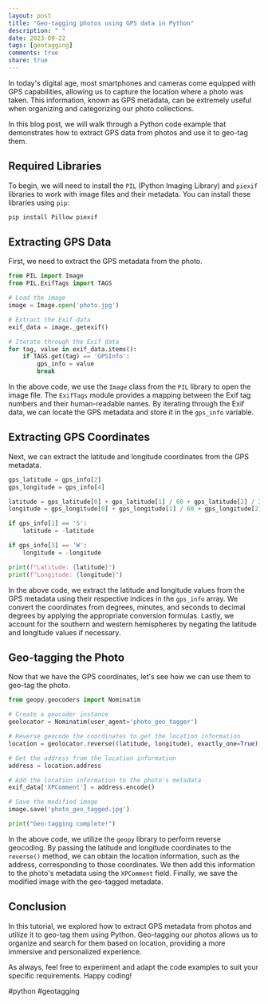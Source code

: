 ```yaml
---
layout: post
title: "Geo-tagging photos using GPS data in Python"
description: " "
date: 2023-09-22
tags: [geotagging]
comments: true
share: true
---
```


In today's digital age, most smartphones and cameras come equipped with GPS capabilities, allowing us to capture the location where a photo was taken. This information, known as GPS metadata, can be extremely useful when organizing and categorizing our photo collections. 

In this blog post, we will walk through a Python code example that demonstrates how to extract GPS data from photos and use it to geo-tag them.

## Required Libraries

To begin, we will need to install the `PIL` (Python Imaging Library) and `piexif` libraries to work with image files and their metadata. You can install these libraries using `pip`:

```bash
pip install Pillow piexif
```

## Extracting GPS Data

First, we need to extract the GPS metadata from the photo. 

```python
from PIL import Image
from PIL.ExifTags import TAGS

# Load the image
image = Image.open('photo.jpg')

# Extract the Exif data
exif_data = image._getexif()

# Iterate through the Exif data
for tag, value in exif_data.items():
    if TAGS.get(tag) == 'GPSInfo':
        gps_info = value
        break
```

In the above code, we use the `Image` class from the `PIL` library to open the image file. The `ExifTags` module provides a mapping between the Exif tag numbers and their human-readable names. By iterating through the Exif data, we can locate the GPS metadata and store it in the `gps_info` variable.

## Extracting GPS Coordinates

Next, we can extract the latitude and longitude coordinates from the GPS metadata.

```python
gps_latitude = gps_info[2]
gps_longitude = gps_info[4]

latitude = gps_latitude[0] + gps_latitude[1] / 60 + gps_latitude[2] / 3600
longitude = gps_longitude[0] + gps_longitude[1] / 60 + gps_longitude[2] / 3600

if gps_info[1] == 'S':
    latitude = -latitude

if gps_info[3] == 'W':
    longitude = -longitude

print(f"Latitude: {latitude}")
print(f"Longitude: {longitude}")
```

In the above code, we extract the latitude and longitude values from the GPS metadata using their respective indices in the `gps_info` array. We convert the coordinates from degrees, minutes, and seconds to decimal degrees by applying the appropriate conversion formulas. Lastly, we account for the southern and western hemispheres by negating the latitude and longitude values if necessary.

## Geo-tagging the Photo

Now that we have the GPS coordinates, let's see how we can use them to geo-tag the photo.

```python
from geopy.geocoders import Nominatim

# Create a geocoder instance
geolocator = Nominatim(user_agent='photo_geo_tagger')

# Reverse geocode the coordinates to get the location information
location = geolocator.reverse((latitude, longitude), exactly_one=True)

# Get the address from the location information
address = location.address

# Add the location information to the photo's metadata
exif_data['XPComment'] = address.encode()

# Save the modified image
image.save('photo_geo_tagged.jpg')

print("Geo-tagging complete!")
```

In the above code, we utilize the `geopy` library to perform reverse geocoding. By passing the latitude and longitude coordinates to the `reverse()` method, we can obtain the location information, such as the address, corresponding to those coordinates. We then add this information to the photo's metadata using the `XPComment` field. Finally, we save the modified image with the geo-tagged metadata.

## Conclusion

In this tutorial, we explored how to extract GPS metadata from photos and utilize it to geo-tag them using Python. Geo-tagging our photos allows us to organize and search for them based on location, providing a more immersive and personalized experience.

As always, feel free to experiment and adapt the code examples to suit your specific requirements. Happy coding!

#python #geotagging